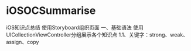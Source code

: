 # iOSOCSummarise
 iOS知识点总结
 使用Storyboard组织页面
 一、基础语法
 使用UICollectionViewController分组展示各个知识点
   1.1、关键字：strong、weak、assign、copy
   
